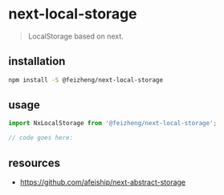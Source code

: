 # next-local-storage
> LocalStorage based on next.

## installation
```bash
npm install -S @feizheng/next-local-storage
```

## usage
```js
import NxLocalStorage from '@feizheng/next-local-storage';

// code goes here:
```

## resources
- https://github.com/afeiship/next-abstract-storage
